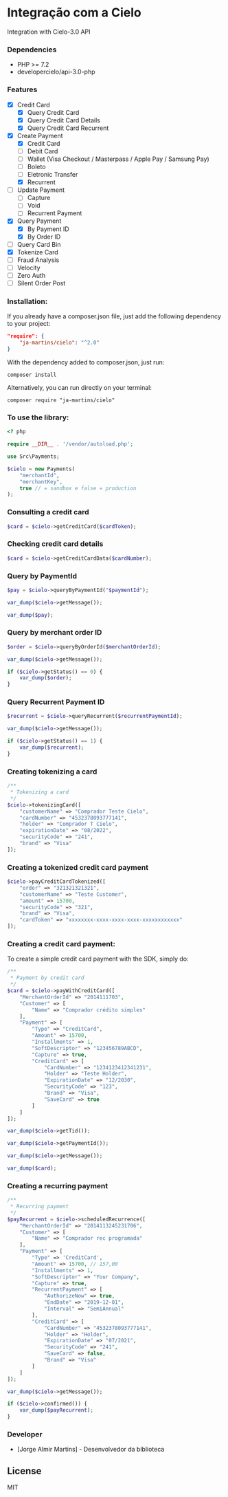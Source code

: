 # Integração com a Cielo

Integration with Cielo-3.0 API

### Dependencies
* PHP >= 7.2
* developercielo/api-3.0-php

### Features

* [x] Credit Card
    * [x] Query Credit Card
    * [x] Query Credit Card Details
    * [x] Query Credit Card Recurrent
* [x] Create Payment
    * [x] Credit Card
    * [ ] Debit Card
    * [ ] Wallet (Visa Checkout / Masterpass / Apple Pay / Samsung Pay)
    * [ ] Boleto
    * [ ] Eletronic Transfer
    * [x] Recurrent
* [ ] Update Payment
    * [ ] Capture
    * [ ] Void
    * [ ] Recurrent Payment
* [x] Query Payment
    * [x] By Payment ID
    * [x] By Order ID
* [ ] Query Card Bin
* [x] Tokenize Card
* [ ] Fraud Analysis
* [ ] Velocity
* [ ] Zero Auth
* [ ] Silent Order Post

### Installation:

If you already have a composer.json file, just add the following dependency to your project:

```json
"require": {
    "ja-martins/cielo": "^2.0"
}
```

With the dependency added to composer.json, just run:

```
composer install
```

Alternatively, you can run directly on your terminal:

```
composer require "ja-martins/cielo"
```

### To use the library:
```php
<? php

require __DIR__ . '/vendor/autoload.php';

use Src\Payments;

$cielo = new Payments(
    "merchantId", 
    "merchantKey", 
    true // = sandbox e false = production
);
```

### Consulting a credit card

```php
$card = $cielo->getCreditCard($cardToken);
```

### Checking credit card details

```php
$card = $cielo->getCreditCardData($cardNumber);
```

### Query by PaymentId

```php
$pay = $cielo->queryByPaymentId("$paymentId");

var_dump($cielo->getMessage());

var_dump($pay);
```

### Query by merchant order ID

```php
$order = $cielo->queryByOrderId($merchantOrderId);

var_dump($cielo->getMessage());

if ($cielo->getStatus() == 0) {
    var_dump($order);
}
```

### Query Recurrent Payment ID

```php
$recurrent = $cielo->queryRecurrent($recurrentPaymentId);

var_dump($cielo->getMessage());

if ($cielo->getStatus() == 1) {
    var_dump($recurrent);
}
```

### Creating tokenizing a card

```php
/**
 * Tokenizing a card
 */
$cielo->tokenizingCard([
    "customerName" => "Comprador Teste Cielo",
    "cardNumber" => "4532378093777141",
    "holder" => "Comprador T Cielo",
    "expirationDate" => "08/2022",
    "securityCode" => "241",
    "brand" => "Visa"
]);
```

### Creating a tokenized credit card payment

```php
$cielo->payCreditCardTokenized([
    "order" => "321321321321",
    "customerName" => "Teste Customer",
    "amount" => 15700,
    "securityCode" => "321",
    "brand" => "Visa",
    "cardToken" => "xxxxxxxx-xxxx-xxxx-xxxx-xxxxxxxxxxxx"
]);
```


### Creating a credit card payment:

To create a simple credit card payment with the SDK, simply do:

```php
/**
 * Payment by credit card
 */
$card = $cielo->payWithCreditCard([
    "MerchantOrderId" => "2014111703",
    "Customer" => [
        "Name" => "Comprador crédito simples"
    ],
    "Payment" => [
        "Type" => "CreditCard",
        "Amount" => 15700,
        "Installments" => 1,
        "SoftDescriptor" => "123456789ABCD",
        "Capture" => true,
        "CreditCard" => [
            "CardNumber" => "1234123412341231",
            "Holder" => "Teste Holder",
            "ExpirationDate" => "12/2030",
            "SecurityCode" => "123",
            "Brand" => "Visa",
            "SaveCard" => true
        ]
    ]
]);

var_dump($cielo->getTid());

var_dump($cielo->getPaymentId());

var_dump($cielo->getMessage());

var_dump($card);
```

### Creating a recurring payment
```php
/**
 * Recurring payment
 */
$payRecurrent = $cielo->scheduledRecurrence([
    "MerchantOrderId" => "2014113245231706",
    "Customer" => [
        "Name" => "Comprador rec programada"
    ],
    "Payment" => [
        "Type" => 'CreditCard',
        "Amount" => 15700, // 157,00
        "Installments" => 1,
        "SoftDescriptor" => "Your Company",
        "Capture" => true,
        "RecurrentPayment" => [
            "AuthorizeNow" => true,
            "EndDate" => "2019-12-01",
            "Interval" => "SemiAnnual"
        ],
        "CreditCard" => [
            "CardNumber" => "4532378093777141",
            "Holder" => "Holder",
            "ExpirationDate" => "07/2021",
            "SecurityCode" => "241",
            "SaveCard" => false,
            "Brand" => "Visa"
        ]
    ]
]);

var_dump($cielo->getMessage());

if ($cielo->confirmed()) {
    var_dump($payRecurrent);
}
```

### Developer
* [Jorge Almir Martins] - Desenvolvedor da bíblioteca

License
----

MIT
